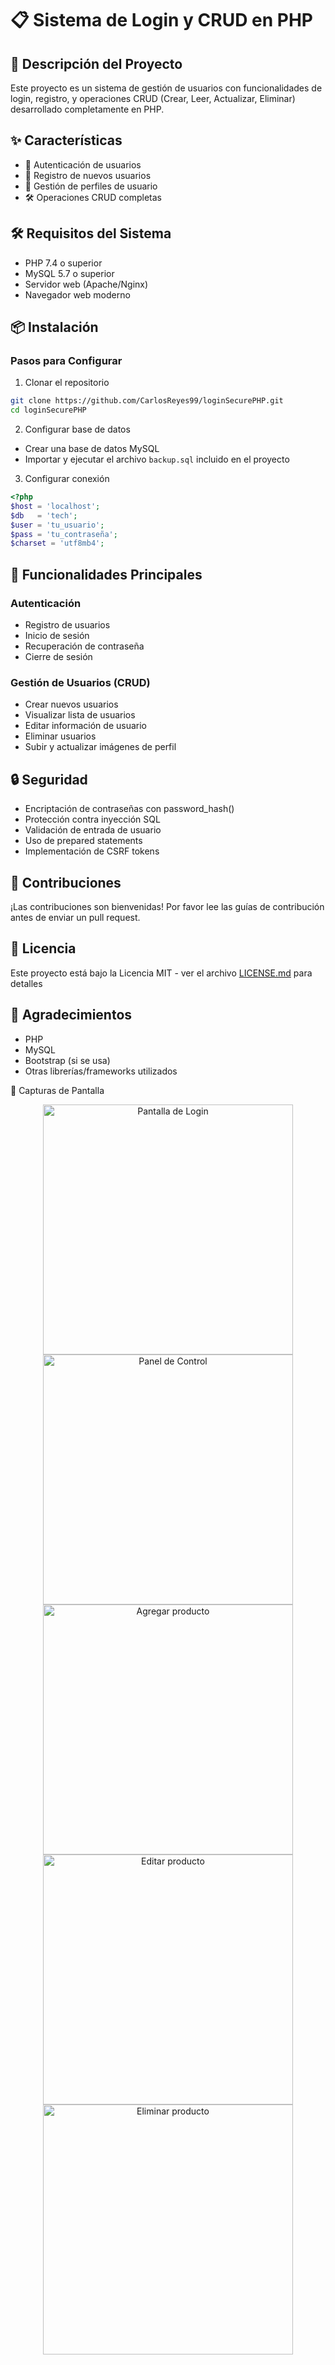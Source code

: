 # 📋 Sistema de Login y CRUD en PHP

## 🚀 Descripción del Proyecto
Este proyecto es un sistema de gestión de usuarios con funcionalidades de login, registro, y operaciones CRUD (Crear, Leer, Actualizar, Eliminar) desarrollado completamente en PHP.

## ✨ Características
- 🔐 Autenticación de usuarios
- 📝 Registro de nuevos usuarios
- 👤 Gestión de perfiles de usuario
- 🛠️ Operaciones CRUD completas


## 🛠️ Requisitos del Sistema
- PHP 7.4 o superior
- MySQL 5.7 o superior
- Servidor web (Apache/Nginx)
- Navegador web moderno

## 📦 Instalación

### Pasos para Configurar

1. Clonar el repositorio
```bash
git clone https://github.com/CarlosReyes99/loginSecurePHP.git
cd loginSecurePHP
```

2. Configurar base de datos
- Crear una base de datos MySQL
- Importar y ejecutar el archivo `backup.sql` incluido en el proyecto


3. Configurar conexión
```php
<?php
$host = 'localhost';
$db   = 'tech';
$user = 'tu_usuario';
$pass = 'tu_contraseña';
$charset = 'utf8mb4';
```

## 🔑 Funcionalidades Principales

### Autenticación
- Registro de usuarios
- Inicio de sesión
- Recuperación de contraseña
- Cierre de sesión

### Gestión de Usuarios (CRUD)
- Crear nuevos usuarios
- Visualizar lista de usuarios
- Editar información de usuario
- Eliminar usuarios
- Subir y actualizar imágenes de perfil


## 🔒 Seguridad
- Encriptación de contraseñas con password_hash()
- Protección contra inyección SQL
- Validación de entrada de usuario
- Uso de prepared statements
- Implementación de CSRF tokens


## 🤝 Contribuciones
¡Las contribuciones son bienvenidas! Por favor lee las guías de contribución antes de enviar un pull request.

## 📄 Licencia
Este proyecto está bajo la Licencia MIT - ver el archivo [LICENSE.md](LICENSE.md) para detalles

## 🙏 Agradecimientos
- PHP
- MySQL
- Bootstrap (si se usa)
- Otras librerías/frameworks utilizados

📸 Capturas de Pantalla
<div align="center">
  <img src="https://i.imgur.com/ceYwtvD.jpeg" width="400" alt="Pantalla de Login">
  <img src="https://i.imgur.com/nk4qIuV.jpeg" width="400" alt="Panel de Control">
  <img src="https://i.imgur.com/zO2Glh3.jpeg" width="400" alt="Agregar producto">
  <img src="https://i.imgur.com/AKIJLtX.jpeg" width="400" alt="Editar producto">
  <img src="https://i.imgur.com/asNOGDC.jpeg" width="400" alt="Eliminar producto">
  
</div>
